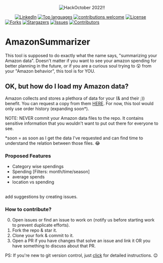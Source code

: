 
<p align="center"> <img src="https://user-images.githubusercontent.com/87247136/195157793-7485ba03-b504-4938-ba58-cbe6f9d4cc8f.png" alt="HackOctober 2022!!"/> </p> 


&nbsp;&nbsp;&nbsp;&nbsp;&nbsp;&nbsp;&nbsp;
[![LinkedIn](https://img.shields.io/badge/-LinkedIn-black.svg?style=flat-square&logo=linkedin&colorB=555)](https://www.linkedin.com/in/shreyanshdixit/)
[![Top languages](https://img.shields.io/github/languages/top/Zircoz/AmazonSummarizer)](https://github.com/Zircoz/AmazonSummarizer/issues)
[![contributions welcome](https://img.shields.io/badge/contributions-welcome-brightgreen.svg?style=flat)](https://github.com/Zircoz/AmazonSummarizer/issues)
[![License](https://img.shields.io/github/license/Zircoz/AmazonSummarizer?style=flat-square)](https://github.com/Zircoz/AmazonSummarizer/blob/main/LICENSE)
[![Forks](https://img.shields.io/github/forks/Zircoz/AmazonSummarizer.svg?logo=github)](https://github.com/Zircoz/AmazonSummarizer/graphs/contributors)
[![Stargazers](https://img.shields.io/github/stars/Zircoz/AmazonSummarizer.svg?logo=github)](https://github.com/Zircoz/AmazonSummarizer/stargazers)
[![Issues](https://img.shields.io/github/issues/Zircoz/AmazonSummarizer.svg?logo=github)](https://github.com/Zircoz/AmazonSummarizer/issues)
[![Contributors](https://img.shields.io/github/contributors/Zircoz/AmazonSummarizer.svg?logo=github)](https://github.com/Zircoz/AmazonSummarizer/contributors)

# AmazonSummarizer

This tool is supposed to do exactly what the name says, "summarizing your Amazon data". Doesn't matter if you want to see your amazon spending for better planning in the future, or if you are a curious soul trying to 😲 from your "Amazon behavior", this tool is for YOU.

## OK, but how do I load my Amazon data?

Amazon collects and stores a plethora of data for your (& and their ;)) benefit. You can request a copy from them [HERE](https://www.amazon.in/gp/privacycentral/dsar/preview.html). For now, this tool would only use order history (expanding soon*).

NOTE: NEVER commit your Amazon data files to the repo. It contains sensitive information that you wouldn't want to put out there for everyone to see.

*soon = as soon as I get the data I've requested and can find time to understand the relation between those files. 😂

### Proposed Features
- Category wise spendings
- Spending [Filters: month/time/season]
- average spends
- location vs spending
<br>
add suggestions by creating issues.

### How to contribute?

0. Open issues or find an issue to work on (notify us before starting work to prevent duplicate efforts).
1. Fork the repo & star it.
2. Clone your fork & commit to it.
3. Open a PR if you have changes that solve an issue and link it OR you have something to discuss about that PR.

PS: If you're new to git version control, just [click](https://www.digitalocean.com/community/cheatsheets/how-to-use-git-a-reference-guide) for detailed instructions. 😉
